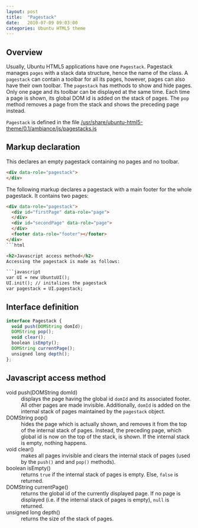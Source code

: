 ```yaml
---
layout: post
title:  "Pagestack"
date:   2010-07-09 09:03:00
categories: Ubuntu HTML5 theme
---
```

<h2>Overview</h2>
Usually, Ubuntu HTML5 applications have one <code>Pagestack</code>. Pagestack manages <code>pages</code> with a stack data structure, hence the name of the class. A <code>pagestack</code> can contain a toolbar for all its pages, however, pages can also have their own toolbar.
The <code>pagestack</code> has methods to show and hide pages. Only one page and its toolbar can be displayed at the same time. Each time a page is shown, its global DOM id is added on the stack of pages. The <code>pop</code> method removes a page from the stack and shows the preceding page instead.


<code>Pagestack</code> is defined in the file <a href="file:///usr/share/ubuntu-html5-theme/0.1/ambiance/js/core.js">/usr/share/ubuntu-html5-theme/0.1/ambiance/js/pagestacks.js</a>

<h2>Markup declaration</h2>

This declares an empty pagestack containing no pages and no toolbar.
```html
<div data-role="pagestack">
</div>
```

The following markup declares a pagestack with a main footer for the whole pagestack. It contains two pages:
```html
<div data-role="pagestack">
  <div id="firstPage" data-role="page">
  </div>
  <div id="secondPage" data-role="page">
  </div>
  <footer data-role="footer"></footer>
</div>
```html

<h2>Javascript access method</h2>
Accessing the pagestack is made as follows:

```javascript
var UI = new UbuntuUI();
UI.init(); // initalizes the pagestack
var pagestack = UI.pagestack;
```

<h2>Interface definition</h2>

```javascript
interface Pagestack {
  void push(DOMString domId);
  DOMString pop();
  void clear();
  boolean isEmpty();
  DOMString currentPage();
  unsigned long depth();
};
```

<h2>Javascript access method</h2>

<dl>
<dt>void push(DOMString domId)</dt>
<dd>displays the page having the global id <code>domId</code> and its associated footer. All other pages are made invisible. Additionally, <code>domId</code> is added on the internal stack of pages maintained by the <code>pagestack</code> object.</dd>

<dt>DOMString pop()</dt>
<dd>hides the page which is actually shown, and removes it from the top of the internal stack of pages. Instead, the preceding page, which global id is now on the top of the stack, is shown. If the internal stack is empty, nothing happens.
</dd>

<dt>void clear()</dt>
<dd>makes all pages invisible and clears the internal stack of pages (used by the <code>push()</code> and and <code>pop()</code> methods).</dd>

<dt>boolean isEmpty()</dt>
<dd>returns <code>true</code> if the internal stack of pages is empty. Else, <code>false</code> is returned.

<dt>DOMString currentPage()</dt>
<dd>returns the global id of the currently displayed page. If no page is displayed (i.e. if the internal stack of pages is empty), <code>null</code> is returned.

<dt>unsigned long depth()</dt>
<dd>returns the size of the stack of pages.</dd>


</dl>

